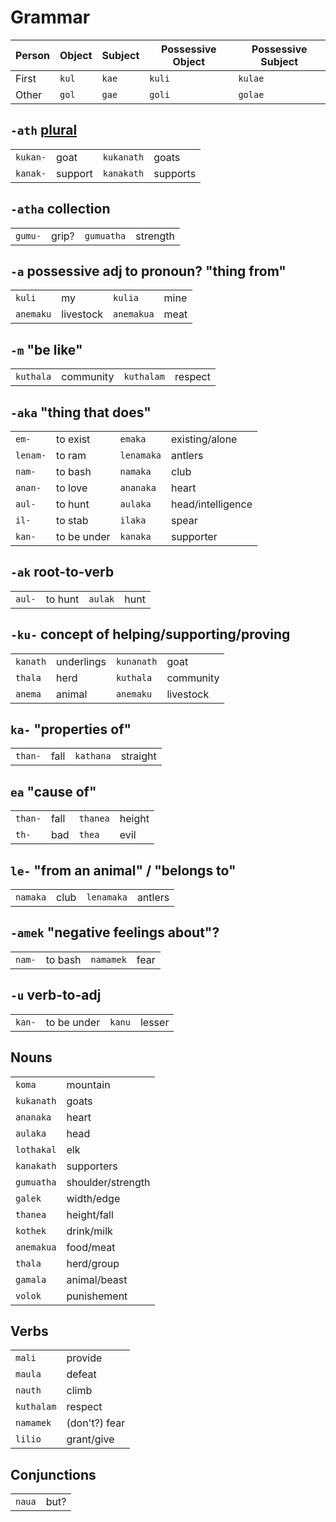 # Grammar

Person | Object | Subject | Possessive Object | Possessive Subject
---|---|---|---|---
First  | `kul`  | `kae`    | `kuli`            | `kulae`
Other  | `gol`  | `gae`    | `goli`            | `golae`

## `-ath` [plural](https://tolkiengateway.net/wiki/-ath)

|||||
---|---|---|---
`kukan-`  | goat        | `kukanath` | goats
`kanak-`  | support     | `kanakath` | supports

## `-atha` collection

|||||
---|---|---|---
`gumu-`   | grip?       | `gumuatha` | strength

## `-a` possessive adj to pronoun? "thing from"

|||||
---|---|---|---
`kuli`    | my          | `kulia`   | mine
`anemaku` | livestock   | `anemakua`| meat

## `-m` "be like"

|||||
---|---|---|---
`kuthala` | community   | `kuthalam` | respect

<!-- ## `-kua` "thing from"

|||||
---|---|---|---
`anema-`  | animal      | `anemakua`| meat -->

## `-aka` "thing that does"

|||||
---|---|---|---
`em-`     | to exist    | `emaka`    | existing/alone
`lenam-`  | to ram      | `lenamaka` | antlers  
`nam-`    | to bash     | `namaka`   | club  
`anan-`   | to love     | `ananaka`  | heart
`aul-`    | to hunt     | `aulaka`   | head/intelligence
`il-`     | to stab     | `ilaka`    | spear
`kan-`    | to be under | `kanaka`   | supporter

## `-ak` root-to-verb

|||||
---|---|---|---
`aul-`    | to hunt     | `aulak`    | hunt

## `-ku-` concept of helping/supporting/proving

|||||
---|---|---|---
`kanath`  | underlings  | `kunanath` | goat
`thala`   | herd        | `kuthala`  | community
`anema`   | animal      | `anemaku`  | livestock

## `ka-` "properties of"

|||||
---|---|---|---
`than-`   | fall        | `kathana` | straight

## `ea` "cause of"

|||||
---|---|---|---
`than-`   | fall        | `thanea` | height
`th-`     | bad         | `thea`   | evil

## `le-` "from an animal" / "belongs to"

|||||
---|---|---|---
`namaka`  | club        | `lenamaka` | antlers 

## `-amek` "negative feelings about"?

|||||
---|---|---|---
`nam-`    | to bash     | `namamek`  | fear

## `-u` verb-to-adj

|||||
---|---|---|---
`kan-`    | to be under | `kanu`     | lesser

## Nouns

|||
---|---
`koma`      | mountain
`kukanath`  | goats
`ananaka`   | heart
`aulaka`    | head
`lothakal`  | elk
`kanakath`  | supporters
`gumuatha`  | shoulder/strength
`galek`     | width/edge
`thanea`    | height/fall
`kothek`    | drink/milk
`anemakua`  | food/meat
`thala`     | herd/group
`gamala`    | animal/beast
`volok`     | punishement

## Verbs

|||
---|---
`mali`      | provide
`maula`     | defeat
`nauth`     | climb
`kuthalam`  | respect
`namamek`   | (don't?) fear
`lilio`     | grant/give

## Conjunctions

|||
---|---
`naua` | but?